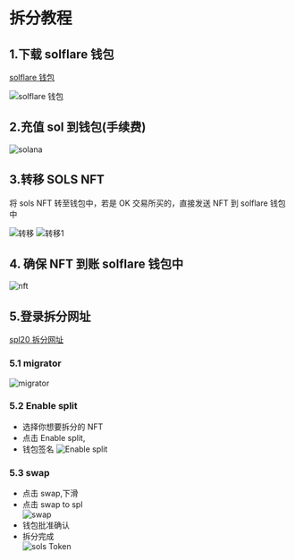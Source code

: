 # 拆分教程

## 1.下载 solflare 钱包

[solflare 钱包](https://solflare.com)

![solflare 钱包](./../../.vuepress/public/images/solflare.png "solflare 钱包")

## 2.充值 sol 到钱包(手续费)

![solana](./../../.vuepress/public/images/sol.jpg "solana")

## 3.转移 SOLS NFT

将 sols NFT 转至钱包中，若是 OK 交易所买的，直接发送 NFT 到 solflare 钱包中

![转移](./../../.vuepress/public/images/转移.png "转移")
![转移1](./../../.vuepress/public/images/转移1.png "转移1")

## 4. 确保 NFT 到账 solflare 钱包中

![nft](./../../.vuepress/public/images/nft.png "nft")

## 5.登录拆分网址

[spl20 拆分网址](https://www.spl20.io/libremigrator/DGn2nHnGqLucsfZiVgvJy4MFShkJJskHdix7WQ4eezQF)

### 5.1 migrator

![migrator](./../../.vuepress/public/images/migrator.png "migrator")

### 5.2 Enable split

- 选择你想要拆分的 NFT
- 点击 Enable split,
- 钱包签名
  ![Enable split](./../../.vuepress/public/images/1.png "Enable split")

### 5.3 swap

- 点击 swap,下滑
- 点击 swap to spl
  <br>
  ![swap](./../../.vuepress/public/images/2.png "swap")
- 钱包批准确认
- 拆分完成
  <br>
  ![sols Token](./../../.vuepress/public/images/3.png "sols Token")
